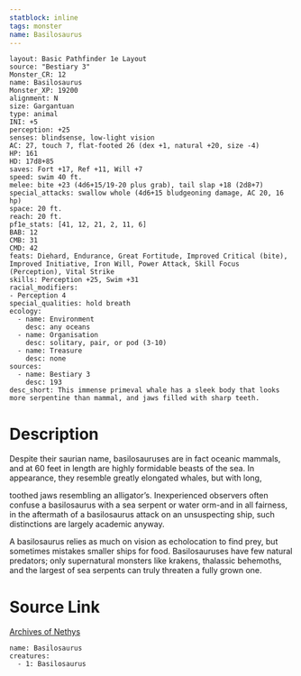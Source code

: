 ```yaml
---
statblock: inline
tags: monster
name: Basilosaurus
---
```

```statblock
layout: Basic Pathfinder 1e Layout
source: "Bestiary 3"
Monster_CR: 12
name: Basilosaurus
Monster_XP: 19200
alignment: N
size: Gargantuan
type: animal
INI: +5
perception: +25
senses: blindsense, low-light vision
AC: 27, touch 7, flat-footed 26 (dex +1, natural +20, size -4)
HP: 161
HD: 17d8+85
saves: Fort +17, Ref +11, Will +7
speed: swim 40 ft.
melee: bite +23 (4d6+15/19-20 plus grab), tail slap +18 (2d8+7)
special_attacks: swallow whole (4d6+15 bludgeoning damage, AC 20, 16 hp)
space: 20 ft.
reach: 20 ft.
pf1e_stats: [41, 12, 21, 2, 11, 6]
BAB: 12
CMB: 31
CMD: 42
feats: Diehard, Endurance, Great Fortitude, Improved Critical (bite), Improved Initiative, Iron Will, Power Attack, Skill Focus (Perception), Vital Strike
skills: Perception +25, Swim +31
racial_modifiers:
- Perception 4
special_qualities: hold breath
ecology:
  - name: Environment
    desc: any oceans
  - name: Organisation
    desc: solitary, pair, or pod (3-10)
  - name: Treasure
    desc: none
sources:
  - name: Bestiary 3
    desc: 193
desc_short: This immense primeval whale has a sleek body that looks more serpentine than mammal, and jaws filled with sharp teeth.
```
# Description
Despite their saurian name, basilosauruses are in fact oceanic mammals, and at 60 feet in length are highly formidable beasts of the sea. In appearance, they resemble greatly elongated whales, but with long, 

toothed jaws resembling an alligator’s. Inexperienced observers often confuse a basilosaurus with a sea serpent or water orm-and in all fairness, in the aftermath of a basilosaurus attack on an unsuspecting ship, such distinctions are largely academic anyway.

A basilosaurus relies as much on vision as echolocation to find prey, but sometimes mistakes smaller ships for food. Basilosauruses have few natural predators; only supernatural monsters like krakens, thalassic behemoths, and the largest of sea serpents can truly threaten a fully grown one.
# Source Link
[Archives of Nethys](https://aonprd.com/MonsterDisplay.aspx?ItemName=Basilosaurus)
```encounter-table
name: Basilosaurus
creatures:
  - 1: Basilosaurus
```
